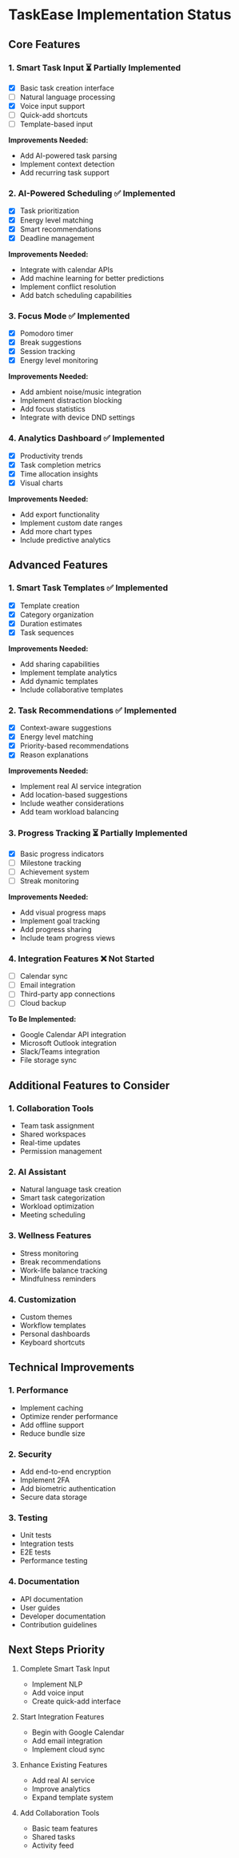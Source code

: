 # TaskEase Implementation Status

## Core Features

### 1. Smart Task Input ⏳ Partially Implemented
- [x] Basic task creation interface
- [ ] Natural language processing
- [x] Voice input support
- [ ] Quick-add shortcuts
- [ ] Template-based input

**Improvements Needed:**
- Add AI-powered task parsing
- Implement context detection
- Add recurring task support

### 2. AI-Powered Scheduling ✅ Implemented
- [x] Task prioritization
- [x] Energy level matching
- [x] Smart recommendations
- [x] Deadline management

**Improvements Needed:**
- Integrate with calendar APIs
- Add machine learning for better predictions
- Implement conflict resolution
- Add batch scheduling capabilities

### 3. Focus Mode ✅ Implemented
- [x] Pomodoro timer
- [x] Break suggestions
- [x] Session tracking
- [x] Energy level monitoring

**Improvements Needed:**
- Add ambient noise/music integration
- Implement distraction blocking
- Add focus statistics
- Integrate with device DND settings

### 4. Analytics Dashboard ✅ Implemented
- [x] Productivity trends
- [x] Task completion metrics
- [x] Time allocation insights
- [x] Visual charts

**Improvements Needed:**
- Add export functionality
- Implement custom date ranges
- Add more chart types
- Include predictive analytics

## Advanced Features

### 1. Smart Task Templates ✅ Implemented
- [x] Template creation
- [x] Category organization
- [x] Duration estimates
- [x] Task sequences

**Improvements Needed:**
- Add sharing capabilities
- Implement template analytics
- Add dynamic templates
- Include collaborative templates

### 2. Task Recommendations ✅ Implemented
- [x] Context-aware suggestions
- [x] Energy level matching
- [x] Priority-based recommendations
- [x] Reason explanations

**Improvements Needed:**
- Implement real AI service integration
- Add location-based suggestions
- Include weather considerations
- Add team workload balancing

### 3. Progress Tracking ⏳ Partially Implemented
- [x] Basic progress indicators
- [ ] Milestone tracking
- [ ] Achievement system
- [ ] Streak monitoring

**Improvements Needed:**
- Add visual progress maps
- Implement goal tracking
- Add progress sharing
- Include team progress views

### 4. Integration Features ❌ Not Started
- [ ] Calendar sync
- [ ] Email integration
- [ ] Third-party app connections
- [ ] Cloud backup

**To Be Implemented:**
- Google Calendar API integration
- Microsoft Outlook integration
- Slack/Teams integration
- File storage sync

## Additional Features to Consider

### 1. Collaboration Tools
- Team task assignment
- Shared workspaces
- Real-time updates
- Permission management

### 2. AI Assistant
- Natural language task creation
- Smart task categorization
- Workload optimization
- Meeting scheduling

### 3. Wellness Features
- Stress monitoring
- Break recommendations
- Work-life balance tracking
- Mindfulness reminders

### 4. Customization
- Custom themes
- Workflow templates
- Personal dashboards
- Keyboard shortcuts

## Technical Improvements

### 1. Performance
- Implement caching
- Optimize render performance
- Add offline support
- Reduce bundle size

### 2. Security
- Add end-to-end encryption
- Implement 2FA
- Add biometric authentication
- Secure data storage

### 3. Testing
- Unit tests
- Integration tests
- E2E tests
- Performance testing

### 4. Documentation
- API documentation
- User guides
- Developer documentation
- Contribution guidelines

## Next Steps Priority

1. Complete Smart Task Input
   - Implement NLP
   - Add voice input
   - Create quick-add interface

2. Start Integration Features
   - Begin with Google Calendar
   - Add email integration
   - Implement cloud sync

3. Enhance Existing Features
   - Add real AI service
   - Improve analytics
   - Expand template system

4. Add Collaboration Tools
   - Basic team features
   - Shared tasks
   - Activity feed 